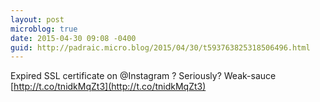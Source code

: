 ```yaml
---
layout: post
microblog: true
date: 2015-04-30 09:08 -0400
guid: http://padraic.micro.blog/2015/04/30/t593763825318506496.html
---
```

Expired SSL certificate on @Instagram ? Seriously? Weak-sauce [http://t.co/tnidkMqZt3](http://t.co/tnidkMqZt3)
